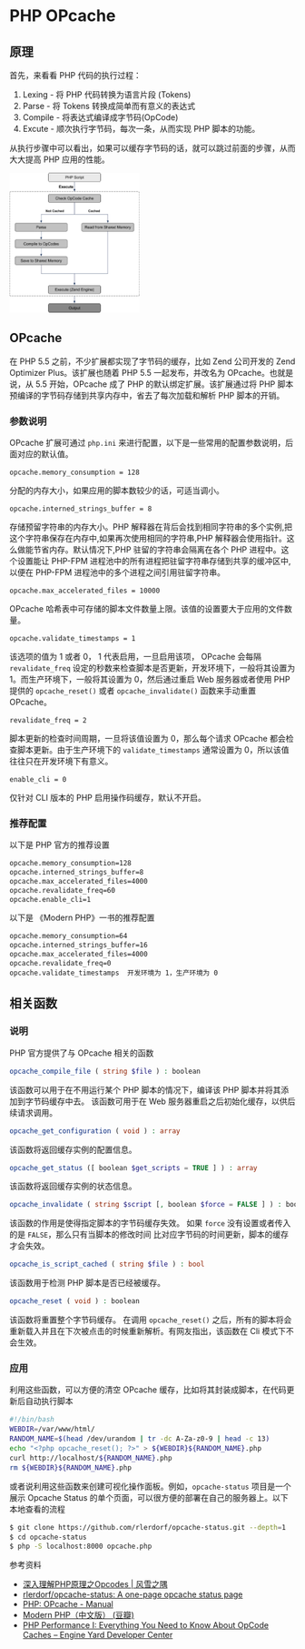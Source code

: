 # PHP OPcache

## 原理

首先，来看看 PHP 代码的执行过程：

1. Lexing - 将 PHP 代码转换为语言片段 (Tokens)
2. Parse - 将 Tokens 转换成简单而有意义的表达式
3. Compile - 将表达式编译成字节码(OpCode)
4. Excute - 顺次执行字节码，每次一条，从而实现 PHP 脚本的功能。

从执行步骤中可以看出，如果可以缓存字节码的话，就可以跳过前面的步骤，从而大大提高 PHP 应用的性能。

<img src="imgs/opcache-life-cycle.png" alt="opcache-life-cycle.png" style="zoom:24%;" />

## OPcache

在 PHP 5.5 之前，不少扩展都实现了字节码的缓存，比如 Zend 公司开发的 Zend Optimizer Plus。该扩展也随着 PHP 5.5 一起发布，并改名为 OPcache。也就是说，从 5.5 开始，OPcache 成了 PHP 的默认绑定扩展。该扩展通过将 PHP 脚本预编译的字节码存储到共享内存中，省去了每次加载和解析 PHP 脚本的开销。

### 参数说明

OPcache 扩展可通过 `php.ini` 来进行配置，以下是一些常用的配置参数说明，后面对应的默认值。

```
opcache.memory_consumption = 128
```

分配的内存大小，如果应用的脚本数较少的话，可适当调小。

```
opcache.interned_strings_buffer = 8
```

存储预留字符串的内存大小。PHP 解释器在背后会找到相同字符串的多个实例,把这个字符串保存在内存中,如果再次使用相同的字符串,PHP 解释器会使用指针。这么做能节省内存。默认情况下,PHP 驻留的字符串会隔离在各个 PHP 进程中。这个设置能让 PHP-FPM 进程池中的所有进程把驻留字符串存储到共享的缓冲区中,以便在 PHP-FPM 进程池中的多个进程之间引用驻留字符串。

```
opcache.max_accelerated_files = 10000
```

OPcache 哈希表中可存储的脚本文件数量上限。该值的设置要大于应用的文件数量。

```
opcache.validate_timestamps = 1
```

该选项的值为 1 或者 0， 1 代表启用，一旦启用该项， OPcache 会每隔 `revalidate_freq` 设定的秒数来检查脚本是否更新，开发环境下，一般将其设置为 1。而生产环境下，一般将其设置为 0，然后通过重启 Web 服务器或者使用 PHP 提供的 `opcache_reset()` 或者 `opcache_invalidate()` 函数来手动重置 OPcache。


```
revalidate_freq = 2
```

脚本更新的检查时间周期，一旦将该值设置为 0，那么每个请求 OPcache 都会检查脚本更新。由于生产环境下的 `validate_timestamps` 通常设置为 0，所以该值往往只在开发环境下有意义。


```
enable_cli = 0 
```

仅针对 CLI 版本的 PHP 启用操作码缓存，默认不开启。

### 推荐配置

以下是 PHP 官方的推荐设置

```
opcache.memory_consumption=128
opcache.interned_strings_buffer=8
opcache.max_accelerated_files=4000
opcache.revalidate_freq=60
opcache.enable_cli=1
```

以下是 《Modern PHP》一书的推荐配置

```
opcache.memory_consumption=64
opcache.interned_strings_buffer=16
opcache.max_accelerated_files=4000
opcache.revalidate_freq=0
opcache.validate_timestamps  开发环境为 1，生产环境为 0
```

## 相关函数

### 说明

PHP 官方提供了与 OPcache 相关的函数

```php
opcache_compile_file ( string $file ) : boolean
```

该函数可以用于在不用运行某个 PHP 脚本的情况下，编译该 PHP 脚本并将其添加到字节码缓存中去。 该函数可用于在 Web 服务器重启之后初始化缓存，以供后续请求调用。

```php
opcache_get_configuration ( void ) : array
```

该函数将返回缓存实例的配置信息。

```php
opcache_get_status ([ boolean $get_scripts = TRUE ] ) : array
```

该函数将返回缓存实例的状态信息。

```php
opcache_invalidate ( string $script [, boolean $force = FALSE ] ) : boolean
```

该函数的作用是使得指定脚本的字节码缓存失效。 如果 `force` 没有设置或者传入的是 `FALSE`，那么只有当脚本的修改时间 比对应字节码的时间更新，脚本的缓存才会失效。

```php
opcache_is_script_cached ( string $file ) : bool
```

该函数用于检测 PHP 脚本是否已经被缓存。

```php
opcache_reset ( void ) : boolean
```

该函数将重置整个字节码缓存。 在调用 `opcache_reset()` 之后，所有的脚本将会重新载入并且在下次被点击的时候重新解析。有网友指出，该函数在 Cli 模式下不会生效。

### 应用

利用这些函数，可以方便的清空 OPcache 缓存，比如将其封装成脚本，在代码更新后自动执行脚本

```bash
#!/bin/bash
WEBDIR=/var/www/html/
RANDOM_NAME=$(head /dev/urandom | tr -dc A-Za-z0-9 | head -c 13)
echo "<?php opcache_reset(); ?>" > ${WEBDIR}${RANDOM_NAME}.php
curl http://localhost/${RANDOM_NAME}.php
rm ${WEBDIR}${RANDOM_NAME}.php
```

或者说利用这些函数来创建可视化操作面板。例如，`opcache-status` 项目是一个展示 Opcache Status 的单个页面，可以很方便的部署在自己的服务器上。以下本地查看的流程

```bash
$ git clone https://github.com/rlerdorf/opcache-status.git --depth=1
$ cd opcache-status
$ php -S localhost:8000 opcache.php
```

参考资料

* [深入理解PHP原理之Opcodes | 风雪之隅](http://www.laruence.com/2008/06/18/221.html)
* [rlerdorf/opcache-status: A one-page opcache status page](https://github.com/rlerdorf/opcache-status)
* [PHP: OPcache - Manual](https://www.php.net/manual/zh/book.opcache.php)
* [Modern PHP（中文版） (豆瓣)](https://book.douban.com/subject/26635862/)
* [PHP Performance I: Everything You Need to Know About OpCode Caches – Engine Yard Developer Center](https://support.cloud.engineyard.com/hc/en-us/articles/205411888-PHP-Performance-I-Everything-You-Need-to-Know-About-OpCode-Caches)